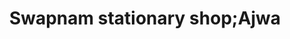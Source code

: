 ---
title: "Swapnam stationary shop;Ajwa"
url: /thookkupalam/swapnam-stationary-shop-ajwa/
shop: Allgemein
---